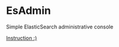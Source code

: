 EsAdmin
=======

Simple ElasticSearch administrative console

[Instruction :)](http://screencast.com/t/nZCgvbIT)

  
